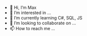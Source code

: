 - 👋 Hi, I’m Max
- 👀 I’m interested in ...
- 🌱 I’m currently learning C#, SQL, JS
- 💞️ I’m looking to collaborate on ...
- 📫 How to reach me ...

<!---
Peantz/Peantz is a ✨ special ✨ repository because its `README.md` (this file) appears on your GitHub profile.
You can click the Preview link to take a look at your changes.
--->
